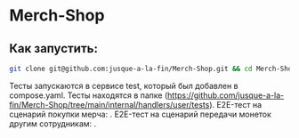 # Merch-Shop
## Как запустить:
```bash
git clone git@github.com:jusque-a-la-fin/Merch-Shop.git && cd Merch-Shop && sudo docker compose up
```
Тесты запускаются в сервисе test, который был добавлен в compose.yaml.
Тесты находятся в папке (https://github.com/jusque-a-la-fin/Merch-Shop/tree/main/internal/handlers/user/tests).
E2E-тест на сценарий покупки мерча: [](https://github.com/jusque-a-la-fin/Merch-Shop/blob/main/internal/handlers/user/tests/e2e_buy_test.go).
E2E-тест на сценарий передачи монеток другим сотрудникам: [](https://github.com/jusque-a-la-fin/Merch-Shop/blob/main/internal/handlers/user/tests/e2e_send_test.go).
